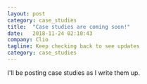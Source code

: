 ```yaml
---
layout: post
category: case_studies
title:  "Case studies are coming soon!"
date:   2018-11-24 02:10:43
company: Clio
tagline: Keep checking back to see updates
category: case_studies
---
```


I'll be posting case studies as I write them up.

